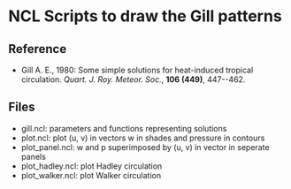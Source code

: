 NCL Scripts to draw the Gill patterns
=====================================

Reference
--------

* Gill A. E., 1980: Some simple solutions for heat-induced tropical circulation. *Quart. J. Roy. Meteor. Soc.*, **106 (449)**, 447--462.

Files
-----
* gill.ncl: parameters and functions representing solutions
* plot.ncl: plot (u, v) in vectors w in shades and pressure in contours
* plot_panel.ncl: w and p superimposed by (u, v) in vector in seperate panels
* plot_hadley.ncl: plot Hadley circulation
* plot_walker.ncl: plot Walker circulation
